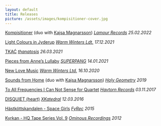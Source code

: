```yaml
---
layout: default
title: Releases
picture: /assets/images/kompisitioner-cover.jpg
---
```


[Kompisitioner](https://lamourrecords.bandcamp.com/album/kompisitioner) (duo with [Kajsa Magnarsson](http://kajsamagnarsson.tumblr.com/))
*[Lamour Records](https://www.lamour.se/) 25.02.2022*

[Light Colours in Jyderup](https://martaforsberg.bandcamp.com/album/light-colours-in-jyderup)
*[Warm Winters Ldt.](https://warmwintersltd.bandcamp.com/) 17.12.2021*

[TKAĆ](https://martaforsberg.bandcamp.com/album/tka)
*[thanatosis](https://thanatosis.org/) 26.03.2021*

[Pieces from Anne’s Lullaby](https://martaforsberg.bandcamp.com/album/pieces-from-anne-s-lullaby)
*[SUPERPANG](https://superpang.bandcamp.com/) 14.01.2021*

[New Love Music](https://martaforsberg.bandcamp.com/album/new-love-music)
*[Warm Winters Ltd.](https://warmwintersltd.bandcamp.com/) 16.10.2020*

[Sounds from Home](https://holygeometrytapes.bandcamp.com/album/sounds-from-home) (duo with [Kajsa Magnarsson](http://kajsamagnarsson.tumblr.com/))
*[Holy Geometry](https://www.holygeometry.com/product/marta-forsberg-kajsa-magnarsson-mauro-hertig-sounds-from-home) 2019*

[To All Frequencies I Can Not Sense for Quartet](https://martaforsberg.bandcamp.com/album/to-all-frequencies-i-can-not-sense-for-quartet)
*[Havtorn Records](http://www.havtornrecords.com/marta-forsberg-to-all-frequencies-i-can-not-sense-for-quartet/) 03.11.2017*

[DISQUIET (heart)](https://xkatedral.bandcamp.com/album/xkatedral-volume-ii-2)
*[XKatedral](http://www.xkatedral.se/) 12.03.2016*

[Hästköttskandalen - Space Girls](https://fylkingen.bandcamp.com/album/spacegirls)
*[FyRec](https://www.fylkingen.se/fyrec) 2015*

[Kyrkan - HQ Tape Series Vol. 9](https://open.spotify.com/album/0NBZcazLlulB2T0ewNYRUe?si=Zr-F04pCSQGnnS6N0VjaYQ)
*[Ominous Recordings](https://ominousrecordings.wordpress.com/) 2012*
